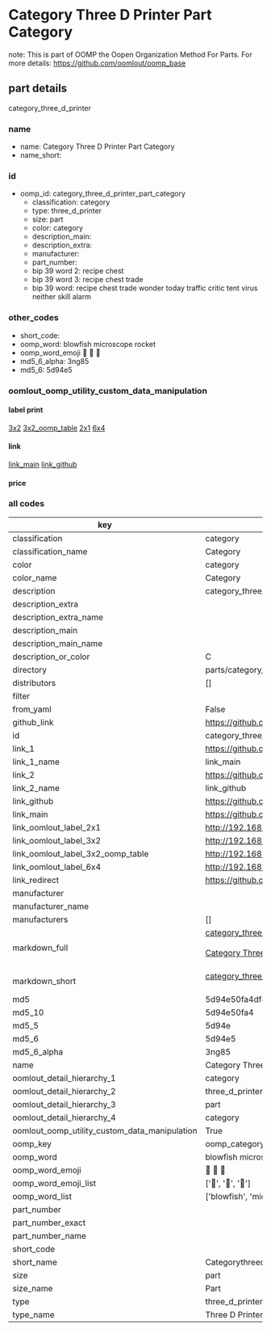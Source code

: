 # Category Three D Printer Part Category  

note: This is part of OOMP the Oopen Organization Method For Parts. For more details: https://github.com/oomlout/oomp_base

##  part details
  



category_three_d_printer



### name
* name: Category Three D Printer Part Category
* name_short: 
### id
* oomp_id: category_three_d_printer_part_category
  * classification: category
  * type: three_d_printer
  * size: part
  * color: category
  * description_main: 
  * description_extra: 
  * manufacturer: 
  * part_number: 
  * bip 39 word 2: recipe chest
  * bip 39 word 3: recipe chest trade
  * bip 39 word: recipe chest trade wonder today traffic critic tent virus neither skill alarm

### other_codes
* short_code: 
* oomp_word: blowfish microscope rocket
* oomp_word_emoji :blowfish: :microscope: :rocket:
* md5_6_alpha: 3ng85
* md5_6: 5d94e5






### oomlout_oomp_utility_custom_data_manipulation
#### label print
[3x2](http://192.168.1.245:1112/?label=oomp%203ng85)
[3x2_oomp_table](http://192.168.1.108:1112/?label=oomp%203ng85)
[2x1](http://192.168.1.242:1112/?label=oomp%203ng85)
[6x4](http://192.168.1.55:1112/?label=oomp%203ng85)    

#### link

[link_main](https://github.com/oomlout/oomlout_oomp_version_1_messy/tree/main/parts/category_three_d_printer_part_category) [link_github](https://github.com/oomlout/oomlout_oomp_version_1_messy/tree/main/parts/category_three_d_printer_part_category)                             

#### price







### all codes 
| key | value |  
| --- | --- |  
| classification | category |  
| classification_name | Category |  
| color | category |  
| color_name | Category |  
| description | category_three_d_printer |  
| description_extra |  |  
| description_extra_name |  |  
| description_main |  |  
| description_main_name |  |  
| description_or_color | C  |  
| directory | parts/category_three_d_printer_part_category |  
| distributors | [] |  
| filter |  |  
| from_yaml | False |  
| github_link | https://github.com/oomlout/oomlout_oomp_part_src/tree/main/parts/category_three_d_printer_part_category |  
| id | category_three_d_printer_part_category |  
| link_1 | https://github.com/oomlout/oomlout_oomp_version_1_messy/tree/main/parts/category_three_d_printer_part_category |  
| link_1_name | link_main |  
| link_2 | https://github.com/oomlout/oomlout_oomp_version_1_messy/tree/main/parts/category_three_d_printer_part_category |  
| link_2_name | link_github |  
| link_github | https://github.com/oomlout/oomlout_oomp_version_1_messy/tree/main/parts/category_three_d_printer_part_category |  
| link_main | https://github.com/oomlout/oomlout_oomp_version_1_messy/tree/main/parts/category_three_d_printer_part_category |  
| link_oomlout_label_2x1 | http://192.168.1.242:1112/?label=oomp%203ng85 |  
| link_oomlout_label_3x2 | http://192.168.1.245:1112/?label=oomp%203ng85 |  
| link_oomlout_label_3x2_oomp_table | http://192.168.1.108:1112/?label=oomp%203ng85 |  
| link_oomlout_label_6x4 | http://192.168.1.55:1112/?label=oomp%203ng85 |  
| link_redirect | https://github.com/oomlout/oomlout_oomp_version_1_messy/tree/main/parts/category_three_d_printer_part_category |  
| manufacturer |  |  
| manufacturer_name |  |  
| manufacturers | [] |  
| markdown_full | [category_three_d_printer_part_category](none)<br>[](none)<br>[Category Three D Printer Part Category](none)<br><br> |  
| markdown_short | [category_three_d_printer_part_category](none)<br><br> |  
| md5 | 5d94e50fa4df467b9b71afd1cd49e59d |  
| md5_10 | 5d94e50fa4 |  
| md5_5 | 5d94e |  
| md5_6 | 5d94e5 |  
| md5_6_alpha | 3ng85 |  
| name | Category Three D Printer Part Category |  
| oomlout_detail_hierarchy_1 | category |  
| oomlout_detail_hierarchy_2 | three_d_printer |  
| oomlout_detail_hierarchy_3 | part |  
| oomlout_detail_hierarchy_4 | category |  
| oomlout_oomp_utility_custom_data_manipulation | True |  
| oomp_key | oomp_category_three_d_printer_part_category |  
| oomp_word | blowfish microscope rocket |  
| oomp_word_emoji | :blowfish: :microscope: :rocket: |  
| oomp_word_emoji_list | [':blowfish:', ':microscope:', ':rocket:'] |  
| oomp_word_list | ['blowfish', 'microscope', 'rocket'] |  
| part_number |  |  
| part_number_exact |  |  
| part_number_name |  |  
| short_code |  |  
| short_name | Categorythreedprinter |  
| size | part |  
| size_name | Part |  
| type | three_d_printer |  
| type_name | Three D Printer |  

